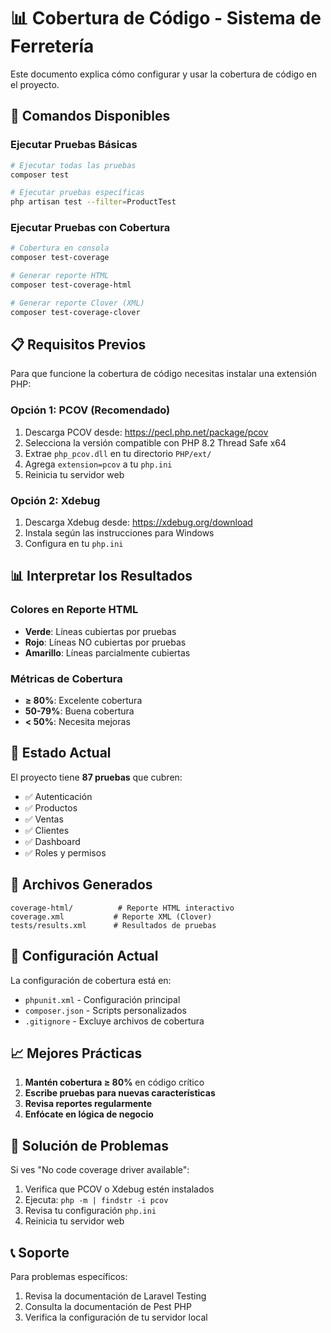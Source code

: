 # 📊 Cobertura de Código - Sistema de Ferretería

Este documento explica cómo configurar y usar la cobertura de código en el proyecto.

## 🚀 Comandos Disponibles

### Ejecutar Pruebas Básicas
```bash
# Ejecutar todas las pruebas
composer test

# Ejecutar pruebas específicas
php artisan test --filter=ProductTest
```

### Ejecutar Pruebas con Cobertura
```bash
# Cobertura en consola
composer test-coverage

# Generar reporte HTML
composer test-coverage-html

# Generar reporte Clover (XML)
composer test-coverage-clover
```

## 📋 Requisitos Previos

Para que funcione la cobertura de código necesitas instalar una extensión PHP:

### Opción 1: PCOV (Recomendado)
1. Descarga PCOV desde: https://pecl.php.net/package/pcov
2. Selecciona la versión compatible con PHP 8.2 Thread Safe x64
3. Extrae `php_pcov.dll` en tu directorio `PHP/ext/`
4. Agrega `extension=pcov` a tu `php.ini`
5. Reinicia tu servidor web

### Opción 2: Xdebug
1. Descarga Xdebug desde: https://xdebug.org/download
2. Instala según las instrucciones para Windows
3. Configura en tu `php.ini`

## 📊 Interpretar los Resultados

### Colores en Reporte HTML
- **Verde**: Líneas cubiertas por pruebas
- **Rojo**: Líneas NO cubiertas por pruebas
- **Amarillo**: Líneas parcialmente cubiertas

### Métricas de Cobertura
- **≥ 80%**: Excelente cobertura
- **50-79%**: Buena cobertura
- **< 50%**: Necesita mejoras

## 🎯 Estado Actual

El proyecto tiene **87 pruebas** que cubren:
- ✅ Autenticación
- ✅ Productos
- ✅ Ventas
- ✅ Clientes
- ✅ Dashboard
- ✅ Roles y permisos

## 📁 Archivos Generados

```
coverage-html/          # Reporte HTML interactivo
coverage.xml           # Reporte XML (Clover)
tests/results.xml      # Resultados de pruebas
```

## 🔧 Configuración Actual

La configuración de cobertura está en:
- `phpunit.xml` - Configuración principal
- `composer.json` - Scripts personalizados
- `.gitignore` - Excluye archivos de cobertura

## 📈 Mejores Prácticas

1. **Mantén cobertura ≥ 80%** en código crítico
2. **Escribe pruebas para nuevas características**
3. **Revisa reportes regularmente**
4. **Enfócate en lógica de negocio**

## 🚨 Solución de Problemas

Si ves "No code coverage driver available":
1. Verifica que PCOV o Xdebug estén instalados
2. Ejecuta: `php -m | findstr -i pcov`
3. Revisa tu configuración `php.ini`
4. Reinicia tu servidor web

## 📞 Soporte

Para problemas específicos:
1. Revisa la documentación de Laravel Testing
2. Consulta la documentación de Pest PHP
3. Verifica la configuración de tu servidor local 